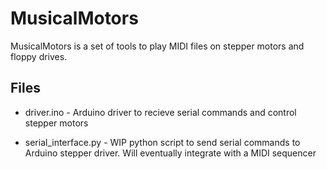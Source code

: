 MusicalMotors
=============
MusicalMotors is a set of tools to play MIDI files on stepper motors and floppy drives.

Files
-----

* driver.ino - Arduino driver to recieve serial commands and control stepper motors

* serial_interface.py - WIP python script to send serial commands to Arduino stepper driver. Will eventually integrate with a MIDI sequencer
